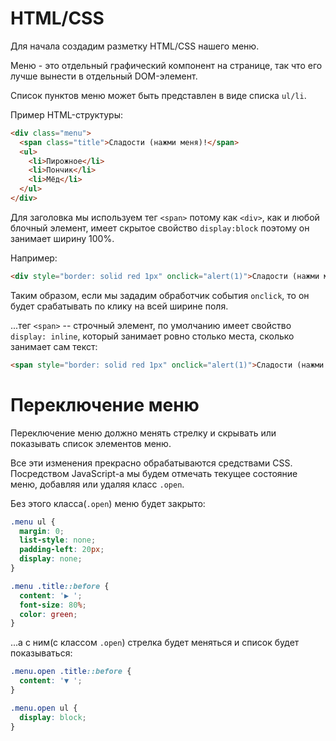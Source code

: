 
# HTML/CSS
Для начала создадим разметку HTML/CSS нашего меню.

Меню - это отдельный графический компонент на странице, так что его лучше вынести в отдельный DOM-элемент.

Список пунктов меню может быть представлен в виде списка `ul/li`.

Пример HTML-структуры:

```html
<div class="menu">
  <span class="title">Сладости (нажми меня)!</span>
  <ul>
    <li>Пирожное</li>
    <li>Пончик</li>
    <li>Мёд</li>
  </ul>
</div>
```

Для заголовка мы используем тег `<span>` потому как `<div>`, как и любой блочный элемент, имеет скрытое свойство `display:block` поэтому он занимает ширину 100%. 

Например:

```html autorun height=50
<div style="border: solid red 1px" onclick="alert(1)">Сладости (нажми меня)!</div>
```

Таким образом, если мы зададим обработчик события `onclick`, то он будет срабатывать по клику на всей ширине поля.

...тег `<span>` -- строчный элемент, по умолчанию имеет свойство `display: inline`, который занимает ровно столько места, сколько занимает сам текст:

```html autorun height=50
<span style="border: solid red 1px" onclick="alert(1)">Сладости (нажми меня)!</span>
```

# Переключение меню

Переключение меню должно менять стрелку и скрывать или показывать список элементов меню. 

Все эти изменения прекрасно обрабатываются средствами CSS. Посредством JavaScript-а мы будем отмечать текущее состояние меню, добавляя или удаляя класс `.open`.

Без этого класса(`.open`) меню будет закрыто:

```css
.menu ul {
  margin: 0;
  list-style: none;
  padding-left: 20px;
  display: none;
}

.menu .title::before {
  content: '▶ ';
  font-size: 80%;
  color: green;
}
```

...а с ним(с классом `.open`) стрелка будет меняться и список будет показываться: 

```css
.menu.open .title::before {
  content: '▼ ';
}

.menu.open ul {
  display: block;
}
```
